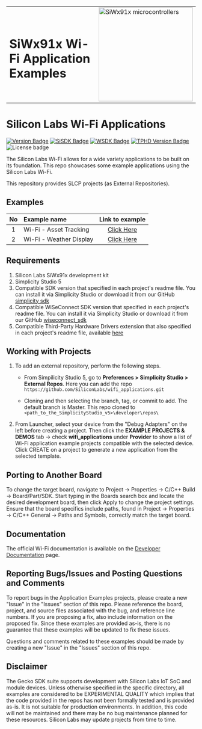 <table border="0">
  <tr>
    <td align="left" valign="middle">
    <h1>SiWx91x Wi-Fi Application Examples</h1>
  </td>
  <td align="left" valign="middle">
    <a href="https://www.silabs.com/wireless/wi-fi">
      <img src="https://www.silabs.com/content/siliconlabs/en/wireless/wi-fi/siwx917-wireless-socs.thumb.256.144.png"  title="Silicon Labs Gecko and Wireless Gecko MCUs" alt="SiWx91x microcontrollers" width="250"/>
    </a>
  </td>
  </tr>
</table>

# Silicon Labs Wi-Fi Applications #


[![Version Badge](https://img.shields.io/badge/-v2.0.0-green)](https://github.com/SiliconLabs/wifi_applications/releases)
[![SiSDK Badge](https://img.shields.io/badge/SiSDK-v2024.12.0-green)](https://github.com/SiliconLabs/simplicity_sdk/releases)
[![WSDK Badge](https://img.shields.io/badge/WSDK-v3.4.0-green)](https://github.com/SiliconLabs/wiseconnect/releases)
[![TPHD Version Badge](https://img.shields.io/badge/TPHD-v4.1.0+-green)](https://github.com/SiliconLabs/third_party_hw_drivers_extension/releases)
![License badge](https://img.shields.io/badge/License-Zlib-green)

The Silicon Labs Wi-Fi allows for a wide variety applications to be built on its foundation. This repo showcases some example applications using the Silicon Labs Wi-Fi.

This repository provides SLCP projects (as External Repositories).

## Examples ##

| No | Example name | Link to example |
|:--:|:-------------|:---------------:|
| 1  | Wi-Fi - Asset Tracking | [Click Here](./wifi_asset_tracking) |
| 2  | Wi-Fi - Weather Display | [Click Here](./wifi_weather_display) |



## Requirements ##

1. Silicon Labs SiWx91x development kit
2. Simplicity Studio 5
3. Compatible SDK version that specified in each project's readme file. You can install it via Simplicity Studio or download it from our GitHub [simplicity sdk](https://github.com/SiliconLabs/simplicity_sdk)
4. Compatible WiSeConnect SDK version that specified in each project's readme file. You can install it via Simplicity Studio or download it from our GitHub [wiseconnect_sdk](https://github.com/SiliconLabs/wiseconnect)
5. Compatible Third-Party Hardware Drivers extension that also specified in each project's readme file, available [here](https://github.com/SiliconLabs/third_party_hw_drivers_extension)

## Working with Projects ##

1. To add an external repository, perform the following steps.

    - From Simpilicity Studio 5, go to **Preferences > Simplicity Studio > External Repos**. Here you can add the repo `https://github.com/SiliconLabs/wifi_applications.git`

    - Cloning and then selecting the branch, tag, or commit to add. The default branch is Master. This repo cloned to `<path_to_the_SimplicityStudio_v5>\developer\repos\`

2. From Launcher, select your device from the "Debug Adapters" on the left before creating a project. Then click the **EXAMPLE PROJECTS & DEMOS** tab -> check **wifi_applications** under **Provider** to show a list of Wi-Fi application example projects compatible with the selected device. Click CREATE on a project to generate a new application from the selected template.

## Porting to Another Board ##

To change the target board, navigate to Project -> Properties -> C/C++ Build -> Board/Part/SDK. Start typing in the Boards search box and locate the desired development board, then click Apply to change the project settings. Ensure that the board specifics include paths, found in Project -> Properties -> C/C++ General -> Paths and Symbols, correctly match the target board.

## Documentation ##

The official Wi-Fi documentation is available on the [Developer Documentation](https://docs.silabs.com/wiseconnect/latest/wiseconnect-developing-with-wiseconnect-sdk/) page.

## Reporting Bugs/Issues and Posting Questions and Comments ##

To report bugs in the Application Examples projects, please create a new "Issue" in the "Issues" section of this repo. Please reference the board, project, and source files associated with the bug, and reference line numbers. If you are proposing a fix, also include information on the proposed fix. Since these examples are provided as-is, there is no guarantee that these examples will be updated to fix these issues.

Questions and comments related to these examples should be made by creating a new "Issue" in the "Issues" section of this repo.

## Disclaimer ##

The Gecko SDK suite supports development with Silicon Labs IoT SoC and module devices. Unless otherwise specified in the specific directory, all examples are considered to be EXPERIMENTAL QUALITY which implies that the code provided in the repos has not been formally tested and is provided as-is.  It is not suitable for production environments.  In addition, this code will not be maintained and there may be no bug maintenance planned for these resources. Silicon Labs may update projects from time to time.
